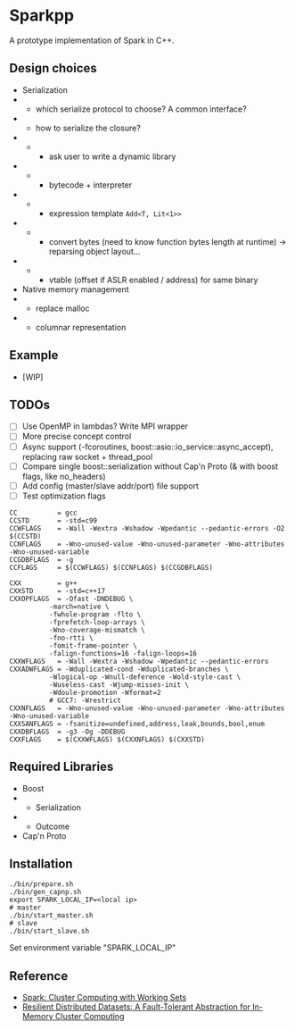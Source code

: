 # Sparkpp

A prototype implementation of Spark in C++.

## Design choices

* Serialization
* - which serialize protocol to choose? A common interface?
* - how to serialize the closure?
* - - ask user to write a dynamic library
* - - bytecode + interpreter
* - - expression template `Add<T, Lit<1>>`
* - - convert bytes (need to know function bytes length at runtime) -> reparsing object layout...
* - - vtable (offset if ASLR enabled / address) for same binary
* Native memory management
* - replace malloc
* - columnar representation

## Example

* \[WIP\]

## TODOs

- [ ] Use OpenMP in lambdas? Write MPI wrapper
- [ ] More precise concept control
- [ ] Async support (-fcoroutines, boost::asio::io_service::async_accept), replacing raw socket + thread_pool
- [ ] Compare single boost::serialization without Cap'n Proto (& with boost flags, like no_headers)
- [ ] Add config (master/slave addr/port) file support
- [ ] Test optimization flags
```text
CC          = gcc
CCSTD       = -std=c99
CCWFLAGS    = -Wall -Wextra -Wshadow -Wpedantic --pedantic-errors -O2 $(CCSTD)
CCNFLAGS    = -Wno-unused-value -Wno-unused-parameter -Wno-attributes -Wno-unused-variable
CCGDBFLAGS  = -g
CCFLAGS     = $(CCWFLAGS) $(CCNFLAGS) $(CCGDBFLAGS)

CXX         = g++
CXXSTD      = -std=c++17
CXXOPFLAGS  = -Ofast -DNDEBUG \
	      -march=native \
	      -fwhole-program -flto \
	      -fprefetch-loop-arrays \
	      -Wno-coverage-mismatch \
	      -fno-rtti \
	      -fomit-frame-pointer \
	      -falign-functions=16 -falign-loops=16
CXXWFLAGS   = -Wall -Wextra -Wshadow -Wpedantic --pedantic-errors
CXXADWFLAGS = -Wduplicated-cond -Wduplicated-branches \
	      -Wlogical-op -Wnull-deference -Wold-style-cast \
	      -Wuseless-cast -Wjump-misses-init \
	      -Wdoule-promotion -Wformat=2
	      # GCC7: -Wrestrict
CXXNFLAGS   = -Wno-unused-value -Wno-unused-parameter -Wno-attributes -Wno-unused-variable
CXXSANFLAGS = -fsanitize=undefined,address,leak,bounds,bool,enum
CXXDBFLAGS  = -g3 -Og -DDEBUG
CXXFLAGS    = $(CXXWFLAGS) $(CXXNFLAGS) $(CXXSTD)
```



## Required Libraries

* Boost
* - Serialization
* - Outcome
* Cap'n Proto

## Installation

```shell script
./bin/prepare.sh
./bin/gen_capnp.sh
export SPARK_LOCAL_IP=<local ip>
# master
./bin/start_master.sh
# slave
./bin/start_slave.sh
```

Set environment variable "SPARK_LOCAL_IP"





## Reference

* [Spark: Cluster Computing with Working Sets](https://www.usenix.org/legacy/event/hotcloud10/tech/full_papers/Zaharia.pdf)
* [Resilient Distributed Datasets: A Fault-Tolerant Abstraction for In-Memory Cluster Computing](https://www.usenix.org/system/files/conference/nsdi12/nsdi12-final138.pdf)
